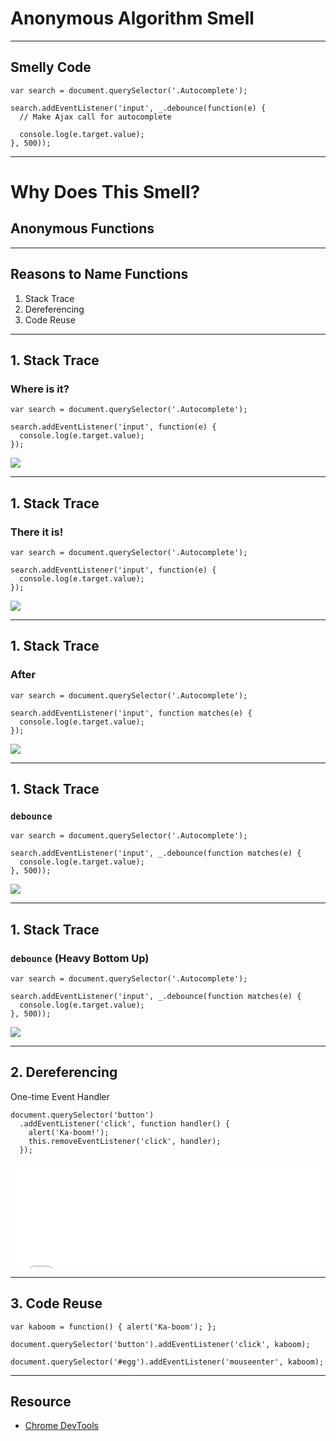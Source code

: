 # Anonymous Algorithm Smell
<!-- .slide: data-state="statusLint statusLint--easy statusRule statusRule--fuzzy statusSkill statusSkill--junior" -->

------

## Smelly Code
<!-- .slide: data-title="Anonymous Algorithm" data-state="title statusLint statusLint--easy statusRule statusRule--fuzzy statusSkill statusSkill--junior" data-background="#222" -->

```
var search = document.querySelector('.Autocomplete');

search.addEventListener('input', _.debounce(function(e) {
  // Make Ajax call for autocomplete

  console.log(e.target.value);
}, 500));
```

------

# Why Does This Smell?
<!-- .slide: data-title="Anonymous Algorithm" data-state="title statusLint statusLint--easy statusRule statusRule--fuzzy statusSkill statusSkill--junior" data-background="#222" -->

## Anonymous Functions <!-- .element class="fragment" -->

------

## Reasons to Name Functions
<!-- .slide: data-title="Anonymous Algorithm" data-state="title statusLint statusLint--easy statusRule statusRule--fuzzy statusSkill statusSkill--junior" data-background="#222" -->

1. <!-- .element class="fragment" --> Stack Trace
2. <!-- .element class="fragment" --> Dereferencing
3. <!-- .element class="fragment" --> Code Reuse

------

## 1. Stack Trace
<!-- .slide: data-title="Anonymous Algorithm" data-state="title statusLint statusLint--easy statusRule statusRule--fuzzy statusSkill statusSkill--junior" data-background="#222" -->

### Where is it?

```
var search = document.querySelector('.Autocomplete');

search.addEventListener('input', function(e) {
  console.log(e.target.value);
});
```

![](./img/06-1-a.png)

------

## 1. Stack Trace
<!-- .slide: data-title="Anonymous Algorithm" data-state="title statusLint statusLint--easy statusRule statusRule--fuzzy statusSkill statusSkill--junior" data-background="#222" -->

### There it is!

```
var search = document.querySelector('.Autocomplete');

search.addEventListener('input', function(e) {
  console.log(e.target.value);
});
```

![](./img/06-1-b.png)

------

## 1. Stack Trace
<!-- .slide: data-title="Anonymous Algorithm" data-state="title statusLint statusLint--easy statusRule statusRule--fuzzy statusSkill statusSkill--junior" data-background="#222" -->

### After

```
var search = document.querySelector('.Autocomplete');

search.addEventListener('input', function matches(e) {
  console.log(e.target.value);
});
```

![](./img/06-1-c.png)

------

## 1. Stack Trace
<!-- .slide: data-title="Anonymous Algorithm" data-state="title statusLint statusLint--easy statusRule statusRule--fuzzy statusSkill statusSkill--junior" data-background="#222" -->

### `debounce`

```
var search = document.querySelector('.Autocomplete');

search.addEventListener('input', _.debounce(function matches(e) {
  console.log(e.target.value);
}, 500));
```

![](./img/06-1-d.png)

------

## 1. Stack Trace
<!-- .slide: data-title="Anonymous Algorithm" data-state="title statusLint statusLint--easy statusRule statusRule--fuzzy statusSkill statusSkill--junior" data-background="#222" -->

### `debounce` (Heavy Bottom Up)

```
var search = document.querySelector('.Autocomplete');

search.addEventListener('input', _.debounce(function matches(e) {
  console.log(e.target.value);
}, 500));
```

![](./img/06-1-e.png)

------

## 2. Dereferencing
<!-- .slide: data-title="Anonymous Algorithm" data-state="title statusLint statusLint--easy statusRule statusRule--fuzzy statusSkill statusSkill--junior" data-background="#222" -->

One-time Event Handler

```
document.querySelector('button')
  .addEventListener('click', function handler() {
  	alert('Ka-boom!');
    this.removeEventListener('click', handler);
  });
```

<iframe height='168' scrolling='no' src='//codepen.io/elijahmanor/embed/PwxBxP/?height=168' frameborder='no' allowtransparency='true' allowfullscreen='true' style='width: 100%;'>See the Pen <a href='http://codepen.io/elijahmanor/pen/PwxBxP/'>PwxBxP</a> by Elijah Manor (<a href='http://codepen.io/elijahmanor'>@elijahmanor</a>) on <a href='http://codepen.io'>CodePen</a>.
</iframe>

------

## 3. Code Reuse
<!-- .slide: data-title="Anonymous Algorithm" data-state="title statusLint statusLint--easy statusRule statusRule--fuzzy statusSkill statusSkill--junior" data-background="#222" -->

```
var kaboom = function() { alert('Ka-boom'); };

document.querySelector('button').addEventListener('click', kaboom);

document.querySelector('#egg').addEventListener('mouseenter', kaboom);
```

------

## Resource
<!-- .slide: data-title="Anonymous Algorithm" data-state="title statusLint statusLint--easy statusRule statusRule--fuzzy statusSkill statusSkill--junior" data-background="#222" -->

* [Chrome DevTools](https://developer.chrome.com/devtools)
